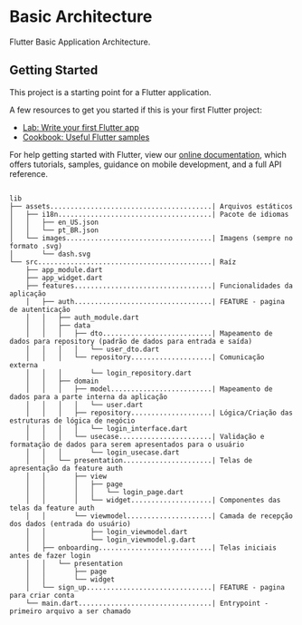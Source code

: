 # Basic Architecture

Flutter Basic Application Architecture.

## Getting Started

This project is a starting point for a Flutter application.

A few resources to get you started if this is your first Flutter project:

- [Lab: Write your first Flutter app](https://flutter.dev/docs/get-started/codelab)
- [Cookbook: Useful Flutter samples](https://flutter.dev/docs/cookbook)

For help getting started with Flutter, view our
[online documentation](https://flutter.dev/docs), which offers tutorials,
samples, guidance on mobile development, and a full API reference.



```

lib       
├── assets........................................| Arquivos estáticos
│   ├── i18n......................................| Pacote de idiomas
│   │   ├── en_US.json 
│   │   └── pt_BR.json 
│   └── images....................................| Imagens (sempre no formato .svg)
│       └── dash.svg   
└── src...........................................| Raíz
    ├── app_module.dart
    ├── app_widget.dart
    ├── features..................................| Funcionalidades da aplicação
    │   ├── auth..................................| FEATURE - pagina de autenticação
    │   │   ├── auth_module.dart
    │   │   ├── data
    │   │   │   ├── dto...........................| Mapeamento de dados para repository (padrão de dados para entrada e saída)
    │   │   │   │   └── user_dto.dart
    │   │   │   └── repository....................| Comunicação externa
    │   │   │       └── login_repository.dart
    │   │   ├── domain
    │   │   │   ├── model.........................| Mapeamento de dados para a parte interna da aplicação
    │   │   │   │   └── user.dart
    │   │   │   ├── repository....................| Lógica/Criação das estruturas de lógica de negócio
    │   │   │   │   └── login_interface.dart
    │   │   │   └── usecase.......................| Validação e formatação de dados para serem apresentados para o usuário
    │   │   │       └── login_usecase.dart
    │   │   └── presentation......................| Telas de apresentação da feature auth
    │   │       ├── view
    │   │       │   ├── page
    │   │       │   │   └── login_page.dart
    │   │       │   └── widget....................| Componentes das telas da feature auth
    │   │       └── viewmodel.....................| Camada de recepção dos dados (entrada do usuário)
    │   │           ├── login_viewmodel.dart
    │   │           └── login_viewmodel.g.dart
    │   ├── onboarding............................| Telas iniciais antes de fazer login
    │   │   └── presentation
    │   │       ├── page
    │   │       └── widget
    │   └── sign_up...............................| FEATURE - pagina para criar conta
    └── main.dart.................................| Entrypoint - primeiro arquivo a ser chamado

```